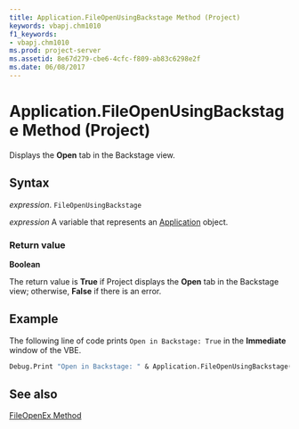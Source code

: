 ```yaml
---
title: Application.FileOpenUsingBackstage Method (Project)
keywords: vbapj.chm1010
f1_keywords:
- vbapj.chm1010
ms.prod: project-server
ms.assetid: 8e67d279-cbe6-4cfc-f809-ab83c6298e2f
ms.date: 06/08/2017
---
```



# Application.FileOpenUsingBackstage Method (Project)
Displays the  **Open** tab in the Backstage view.

## Syntax

 _expression_. `FileOpenUsingBackstage`

 _expression_ A variable that represents an [Application](./Project.Application.md) object.


### Return value

 **Boolean**

The return value is  **True** if Project displays the **Open** tab in the Backstage view; otherwise, **False** if there is an error.


## Example

The following line of code prints  `Open in Backstage: True` in the **Immediate** window of the VBE.


```vb
Debug.Print "Open in Backstage: " & Application.FileOpenUsingBackstage()
```


## See also


[FileOpenEx Method](Project.Application.FileOpenEx.md)

